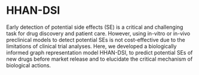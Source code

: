 # HHAN-DSI
Early detection of potential side effects (SE) is a critical and challenging task for drug discovery and patient care. However, using in-vitro or in-vivo preclinical models to detect potential SEs is not cost-effective due to the limitations of clinical trial analyses. Here, we developed a biologically informed graph representation model HHAN-DSI, to predict potential SEs of new drugs before market release and to elucidate the critical mechanism of biological actions.
